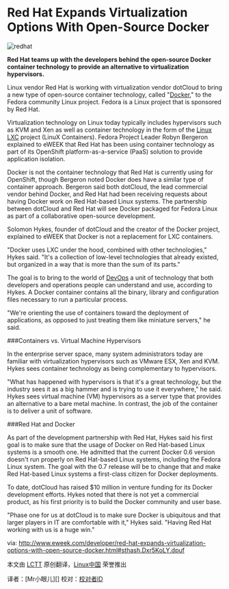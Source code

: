 Red Hat Expands Virtualization Options With Open-Source Docker
==============================================================

![redhat](http://www.eweek.com/imagesvr_ce/1773/290x195redhat1.jpg)

**Red Hat teams up with the developers behind the open-source Docker container technology to provide an alternative to virtualization hypervisors.**

Linux vendor Red Hat is working with virtualization vendor dotCloud to bring a new type of open-source container technology, called "[Docker][1]," to the Fedora community Linux project. Fedora is a Linux project that is sponsored by Red Hat.

Virtualization technology on Linux today typically includes hypervisors such as KVM and Xen as well as container technology in the form of the [Linux LXC][2] project (LinuX Containers). Fedora Project Leader Robyn Bergeron explained to eWEEK that Red Hat has been using container technology as part of its OpenShift platform-as-a-service (PaaS) solution to provide application isolation.

Docker is not the container technology that Red Hat is currently using for OpenShift, though Bergeron noted Docker does have a similar type of container approach. Bergeron said both dotCloud, the lead commercial vendor behind Docker, and Red Hat had been receiving requests about having Docker work on Red Hat-based Linux systems. The partnership between dotCloud and Red Hat will see Docker packaged for Fedora Linux as part of a collaborative open-source development.

Solomon Hykes, founder of dotCloud and the creator of the Docker project, explained to eWEEK that Docker is not a replacement for LXC containers.

"Docker uses LXC under the hood, combined with other technologies," Hykes said. "It's a collection of low-level technologies that already existed, but organized in a way that is more than the sum of its parts."

The goal is to bring to the world of [DevOps][3] a unit of technology that both developers and operations people can understand and use, according to Hykes. A Docker container contains all the binary, library and configuration files necessary to run a particular process.

"We're orienting the use of containers toward the deployment of applications, as opposed to just treating them like miniature servers," he said.

###Containers vs. Virtual Machine Hypervisors

In the enterprise server space, many system administrators today are familiar with virtualization hypervisors such as VMware ESX, Xen and KVM. Hykes sees container technology as being complementary to hypervisors.

"What has happened with hypervisors is that it's a great technology, but the industry sees it as a big hammer and is trying to use it everywhere," he said.
Hykes sees virtual machine (VM) hypervisors as a server type that provides an alternative to a bare metal machine. In contrast, the job of the container is to deliver a unit of software.

###Red Hat and Docker

As part of the development partnership with Red Hat, Hykes said his first goal is to make sure that the usage of Docker on Red Hat-based Linux systems is a smooth one. He admitted that the current Docker 0.6 version doesn't run properly on Red Hat-based Linux systems, including the Fedora Linux system. The goal with the 0.7 release will be to change that and make Red Hat-based Linux systems a first-class citizen for Docker deployments.

To date, dotCloud has raised $10 million in venture funding for its Docker development efforts. Hykes noted that there is not yet a commercial product, as his first priority is to build the Docker community and user base.

"Phase one for us at dotCloud is to make sure Docker is ubiquitous and that larger players in IT are comfortable with it," Hykes said. "Having Red Hat working with us is a huge win." 

via: http://www.eweek.com/developer/red-hat-expands-virtualization-options-with-open-source-docker.html#sthash.Dxr5KoLY.dpuf

本文由 [LCTT][] 原创翻译，[Linux中国][] 荣誉推出

译者：[Mr小眼儿][] 校对：[校对者ID][]

[LCTT]:https://github.com/LCTT/TranslateProject
[Linux中国]:http://linux.cn/portal.php
[译者ID]:http://linux.cn/space/译者ID
[校对者ID]:http://linux.cn/space/校对者ID

[1]:https://www.docker.io/
[2]:http://en.wikipedia.org/wiki/LXC
[3]:http://en.wikipedia.org/wiki/DevOps

